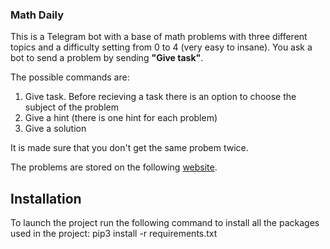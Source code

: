 ### Math Daily

This is a Telegram bot with a base of math problems with three different topics and a difficulty setting from 0 to 4 (very easy to insane).
You ask a bot to send a problem by sending **"Give task"**.

The possible commands are:
1. Give task. Before recieving a task there is an option to choose the subject of the problem
1. Give a hint (there is one hint for each problem)
2. Give a solution

It is made sure that you don't get the same probem twice.

The problems are stored on the following [website](https://airtable.com/invite/l?inviteId=inv4p7fxkFKxyHHFv&inviteToken=16f009a7c85eb7ae8e36f3892837b3390a4351fec7bf32395b8a8134ecae44d7).

## Installation

To launch the project run the following command to install all the packages used in the project:
pip3 install -r requirements.txt
